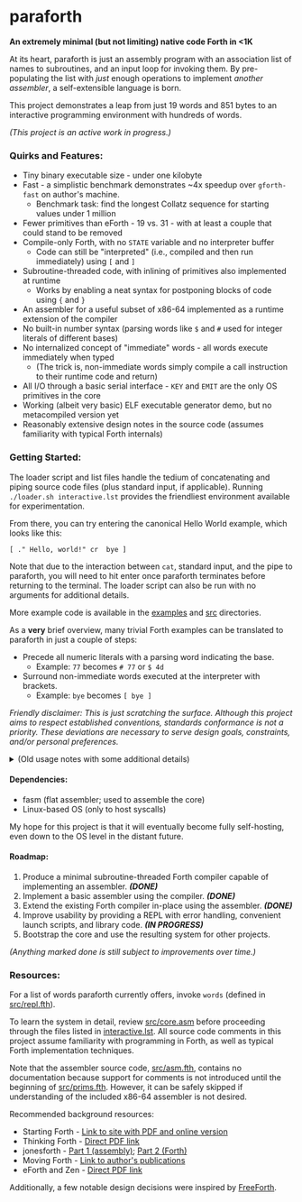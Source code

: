 # paraforth
**An extremely minimal (but not limiting) native code Forth in <1K**

At its heart, paraforth is just an assembly program with an association list of names to subroutines, and an input loop for invoking them.
By pre-populating the list with *just* enough operations to implement *another assembler*, a self-extensible language is born.

This project demonstrates a leap from just 19 words and 851 bytes to an interactive programming environment with hundreds of words.

_(This project is an active work in progress.)_

### Quirks and Features:

* Tiny binary executable size - under one kilobyte
* Fast - a simplistic benchmark demonstrates ~4x speedup over `gforth-fast` on author's machine.
  * Benchmark task: find the longest Collatz sequence for starting values under 1 million
* Fewer primitives than eForth - 19 vs. 31 - with at least a couple that could stand to be removed
* Compile-only Forth, with no `STATE` variable and no interpreter buffer
  * Code can still be "interpreted" (i.e., compiled and then run immediately) using `[` and `]`
* Subroutine-threaded code, with inlining of primitives also implemented at runtime
  * Works by enabling a neat syntax for postponing blocks of code using `{` and `}`
* An assembler for a useful subset of x86-64 implemented as a runtime extension of the compiler
* No built-in number syntax (parsing words like `$` and `#` used for integer literals of different bases)
* No internalized concept of "immediate" words - all words execute immediately when typed
  * (The trick is, non-immediate words simply compile a call instruction to their runtime code and return)
* All I/O through a basic serial interface - `KEY` and `EMIT` are the only OS primitives in the core
* Working (albeit very basic) ELF executable generator demo, but no metacompiled version yet
* Reasonably extensive design notes in the source code (assumes familiarity with typical Forth internals)

### Getting Started:

The loader script and list files handle the tedium of concatenating and piping source code files (plus standard input, if applicable).
Running `./loader.sh interactive.lst` provides the friendliest environment available for experimentation.

From there, you can try entering the canonical Hello World example, which looks like this:

    [ ." Hello, world!" cr  bye ]

Note that due to the interaction between `cat`, standard input, and the pipe to paraforth, you will need to hit enter once paraforth terminates before returning to the terminal.
The loader script can also be run with no arguments for additional details.

More example code is available in the [examples](examples) and [src](src) directories.

As a **very** brief overview, many trivial Forth examples can be translated to paraforth in just a couple of steps:
* Precede all numeric literals with a parsing word indicating the base.
  * Example: `77` becomes `# 77` or `$ 4d`
* Surround non-immediate words executed at the interpreter with brackets.
  * Example: `bye` becomes `[ bye ]`
 
_Friendly disclaimer: This is just scratching the surface.
Although this project aims to respect established conventions, standards conformance is not a priority.
These deviations are necessary to serve design goals, constraints, and/or personal preferences._

<details>
<summary> (Old usage notes with some additional details) </summary>
 
* Compile with `make`
* Run manually with, e.g., `cat input | ./paraforth > output` or `cat input - | ./paraforth`
* Debug with `gdb paraforth -ex 'r < <(cat input)'` and an `int3` assembled somewhere
  * Tip: Disassemble latest word with `x/10i $rsi+9+N` where *N* is the length of its name (i.e., `x/1c $rsi+8`)
* Disassemble using `objdump -b binary -m i386:x86-64 -D paraforth`
 
</details>

#### Dependencies:

* fasm (flat assembler; used to assemble the core)
* Linux-based OS (only to host syscalls)

My hope for this project is that it will eventually become fully self-hosting, even down to the OS level in the distant future.

#### Roadmap:

1. Produce a minimal subroutine-threaded Forth compiler capable of implementing an assembler. ***(DONE)***
2. Implement a basic assembler using the compiler. ***(DONE)***
3. Extend the existing Forth compiler in-place using the assembler. ***(DONE)***
4. Improve usability by providing a REPL with error handling, convenient launch scripts, and library code. ***(IN PROGRESS)***
5. Bootstrap the core and use the resulting system for other projects.

_(Anything marked done is still subject to improvements over time.)_

### Resources:

For a list of words paraforth currently offers, invoke `words` (defined in [src/repl.fth](src/repl.fth)).

To learn the system in detail, review [src/core.asm](src/core.asm) before proceeding through the files listed in [interactive.lst](interactive.lst). All source code comments in this project assume familiarity with programming in Forth, as well as typical Forth implementation techniques.

Note that the assembler source code, [src/asm.fth](src/asm.fth), contains no documentation because support for comments is not introduced until the beginning of [src/prims.fth](src/prims.fth).
However, it can be safely skipped if understanding of the included x86-64 assembler is not desired.

Recommended background resources:
  * Starting Forth - [Link to site with PDF and online version](https://www.forth.com/starting-forth/)
  * Thinking Forth - [Direct PDF link](https://www.forth.com/wp-content/uploads/2018/11/thinking-forth-color.pdf)
  * jonesforth - [Part 1 (assembly)](https://github.com/nornagon/jonesforth/blob/master/jonesforth.S); [Part 2 (Forth)](https://github.com/nornagon/jonesforth/blob/master/jonesforth.f)
  * Moving Forth - [Link to author's publications](https://www.bradrodriguez.com/papers/index.html)
  * eForth and Zen - [Direct PDF link](http://www.forth.org/OffeteStore/1013_eForthAndZen.pdf)

Additionally, a few notable design decisions were inspired by [FreeForth](http://christophe.lavarenne.free.fr/ff/).
